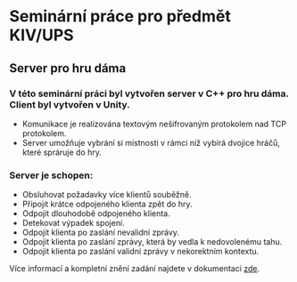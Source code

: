 # Seminární práce pro předmět KIV/UPS

## Server pro hru dáma

### V této seminární práci byl vytvořen server v C++ pro hru dáma. Client byl vytvořen v Unity.

* Komunikace je realizována textovým nešifrovaným protokolem nad TCP protokolem.
* Server umožňuje vybrání si místnosti v rámci níž vybírá dvojice hráčů, které spráruje do hry.  

### Server je schopen:
* Obsluhovat požadavky více klientů souběžně.
* Připojit krátce odpojeného klienta zpět do hry.
* Odpojit dlouhodobě odpojeného klienta.
* Detekovat výpadek spojení.
* Odpojit klienta po zaslání nevalidní zprávy.
* Odpojit klienta po zaslání zprávy, která by vedla k nedovolenému tahu.
* Odpojit klienta po zaslání validní zprávy v nekorektním kontextu.


Více informací a kompletní znění zadání najdete v dokumentaci [zde](UpsDoc.pdf).
